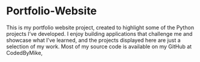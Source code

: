 # Portfolio-Website
This is my portfolio website project, created to highlight some of the Python projects I’ve developed. I enjoy building applications that challenge me and showcase what I’ve learned, and the projects displayed here are just a selection of my work. Most of my source code is available on my GitHub at CodedByMike,
